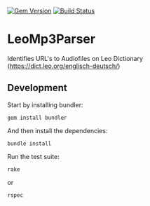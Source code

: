 [![Gem Version](https://badge.fury.io/rb/leo_mp3_parser.svg)](https://badge.fury.io/rb/leo_mp3_parser)
[![Build Status](https://travis-ci.org/Netznarkose/LeoMp3Parser.svg?branch=master)](https://travis-ci.org/Netznarkose/LeoMp3Parser)

# LeoMp3Parser  
Identifies URL's to Audiofiles on Leo Dictionary (https://dict.leo.org/englisch-deutsch/)


## Development

Start by installing bundler:

    gem install bundler

And then install the dependencies:

    bundle install

Run the test suite:

    rake

or

    rspec
